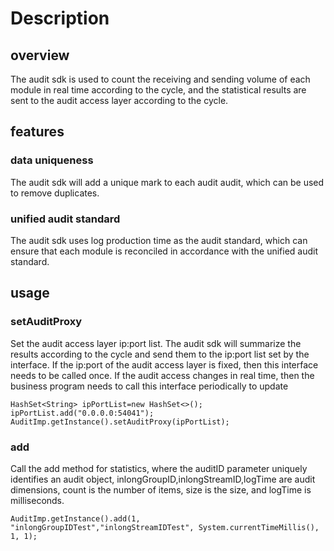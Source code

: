 # Description
## overview
The audit sdk is used to count the receiving and sending volume of each module in real time according to the cycle, 
and the statistical results are sent to the audit access layer according to the cycle.

## features
### data uniqueness
The audit sdk will add a unique mark to each audit audit, which can be used to remove duplicates.

### unified audit standard
The audit sdk uses log production time as the audit standard, 
which can ensure that each module is reconciled in accordance with the unified audit standard.

## usage
### setAuditProxy
Set the audit access layer ip:port list. The audit sdk will summarize the results according to the cycle 
and send them to the ip:port list set by the interface.
If the ip:port of the audit access layer is fixed, then this interface needs to be called once. 
If the audit access changes in real time, then the business program needs to call this interface periodically to update

    HashSet<String> ipPortList=new HashSet<>();
    ipPortList.add("0.0.0.0:54041");
    AuditImp.getInstance().setAuditProxy(ipPortList);

### add
Call the add method for statistics, where the auditID parameter uniquely identifies an audit object,
inlongGroupID,inlongStreamID,logTime are audit dimensions, count is the number of items, size is the size, and logTime is milliseconds.

    AuditImp.getInstance().add(1, "inlongGroupIDTest","inlongStreamIDTest", System.currentTimeMillis(), 1, 1);